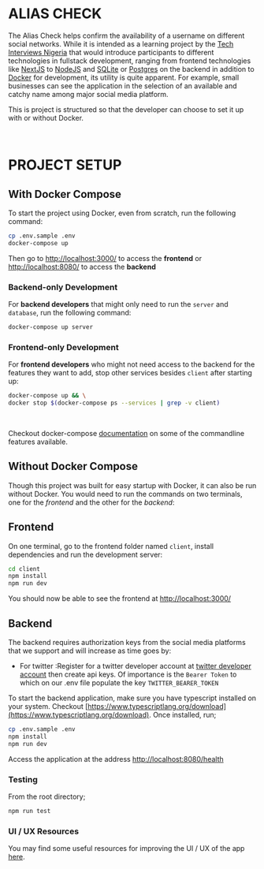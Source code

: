 # **ALIAS CHECK**

The Alias Check helps confirm the availability of a username on different social networks. While it is intended as a learning project by the [Tech Interviews Nigeria](https://www.meetup.com/technicalinterviews/) that would introduce participants to different technologies in fullstack development, ranging from frontend technologies like [NextJS](https://nextjs.org/) to [NodeJS](https://nodejs.org/en/about/) and [SQLite](https://www.sqlite.org/index.html) or [Postgres](https://www.postgresql.org/) on the backend in addition to [Docker](https://www.docker.com/) for development, its utility is quite apparent. For example, small businesses can see the application in the selection of an available and catchy name among major social media platform.

This is project is structured so that the developer can choose to set it up with or without Docker.


<br />

# **PROJECT SETUP**
## **With Docker Compose**
To start the project using Docker, even from scratch, run the following command:

```bash
cp .env.sample .env
docker-compose up
```

Then go to [http://localhost:3000/](http://localhost:3000/) to access the **frontend** or [http://localhost:8080/](http://localhost:8080/) to access the **backend**

### **Backend-only Development**
For **backend developers** that might only need to run the `server` and `database`, run the following command:
```bash
docker-compose up server
```
### **Frontend-only Development**
For **frontend developers** who might not need access to the backend for the features they want to add, stop other services besides `client` after starting up:
```bash
docker-compose up && \
docker stop $(docker-compose ps --services | grep -v client)
```
<br>

Checkout docker-compose [documentation](https://docs.docker.com/compose/reference/) on some of the commandline features available.

## **Without Docker Compose**
Though this project was built for easy startup with Docker, it can also be run without Docker. You would need to run the commands on two terminals, one for the *frontend* and the other for the *backend*:

## **Frontend**
On one terminal, go to the frontend folder named `client`, install dependencies and run the development server:
```bash
cd client
npm install
npm run dev
```

You should now be able to see the frontend at [http://localhost:3000/](http://localhost:3000/)


## **Backend**
The backend requires authorization keys from the social media platforms that we support and will increase as time goes by:

- For twitter :Register for a twitter developer account at [twitter developer account](https://developer.twitter.com/) then create api keys. Of importance is the `Bearer Token` to which on our .env file populate the key `TWITTER_BEARER_TOKEN`


To start the backend application, make sure you have typescript installed on your system. Checkout [https://www.typescriptlang.org/download](https://www.typescriptlang.org/download). Once installed, run;
```bash
cp .env.sample .env
npm install
npm run dev
```


Access the application at the address [http://localhost:8080/health](http://localhost:8080/health)

### Testing
From the root directory;

```sh
npm run test
```

### UI / UX Resources
You may find some useful resources for improving the UI / UX of the app [here](https://www.figma.com/file/9KXFSDfZzIr9kaCEqpBsc5/Aliascheck%3A-Open-source?node-id=157%3A82).


